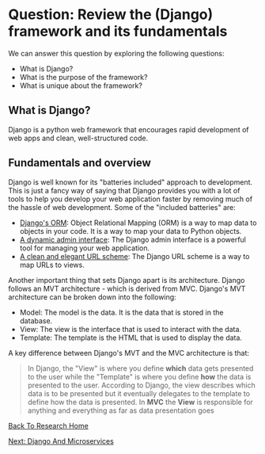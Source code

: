 # Question: Review the (Django) framework and its fundamentals

We can answer this question by exploring the following questions:

- What is Django?
- What is the purpose of the framework?
- What is unique about the framework?

## What is Django?

Django is a python web framework that encourages rapid development of web apps and clean, well-structured code.

## Fundamentals and overview

Django is well known for its "batteries included" approach to development. This is just a fancy way of saying that Django provides you with a lot of tools to help you develop your web application faster by removing much of the hassle of web development. Some of the "included batteries" are:

- [Django's ORM](https://docs.djangoproject.com/en/2.2/ref/models/): Object Relational Mapping (ORM) is a way to map data to objects in your code. It is a way to map your data to Python objects.
- [A dynamic admin interface](https://docs.djangoproject.com/en/2.2/ref/contrib/admin/): The Django admin interface is a powerful tool for managing your web application.
- [A clean and elegant URL scheme](https://docs.djangoproject.com/en/2.2/ref/urls/): The Django URL scheme is a way to map URLs to views.

Another important thing that sets Django apart is its architecture. Django follows an MVT architecture - which is derived from MVC. Django's MVT architecture can be broken down into the following:

- Model: The model is the data. It is the data that is stored in the database.
- View: The view is the interface that is used to interact with the data.
- Template: The template is the HTML that is used to display the data.

A key difference between Django's MVT and the MVC architecture is that:

> In Django, the "View" is where you define **which** data gets presented to the user while the "Template" is where you define **how** the data is presented to the user. According to Django, the view describes which data is to be presented but it eventually delegates to the template to define how the data is presented. In **MVC** the **View** is responsible for anything and everything as far as data presentation goes

[Back To Research Home](README.md)

[Next: Django And Microservices](microservices.md)
